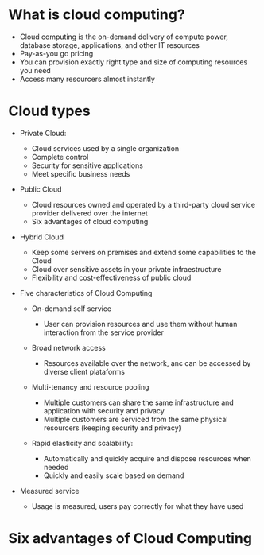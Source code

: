 # What is cloud computing?
- Cloud computing is the on-demand delivery of compute power, database storage, applications, and other IT resources
- Pay-as-you go pricing
- You can provision exactly right type and size of computing resources you need
- Access many resourcers almost instantly

# Cloud types
- Private Cloud:
    - Cloud services used by a single organization
    - Complete control
    - Security for sensitive applications
    - Meet specific business needs
- Public Cloud
    - Cloud resources owned and operated by a third-party cloud service provider delivered over the internet
    - Six advantages of cloud computing
- Hybrid Cloud
    - Keep some servers on premises and extend some capabilities to the Cloud 
    - Cloud over sensitive assets in your private infraestructure
    - Flexibility and cost-effectiveness of public cloud

- Five characteristics of Cloud Computing
    - On-demand self service
        - User can provision resources and use them without human interaction from the service provider
    - Broad network access
        - Resources available over the network, anc can be accessed by diverse client plataforms

    - Multi-tenancy and resource pooling
        - Multiple customers can share the same infrastructure and application with security  and privacy
        - Multiple customers are serviced from the same physical resourcers (keeping security and privacy)
    - Rapid elasticity and scalability:
        - Automatically and quickly acquire and dispose resources when needed
        - Quickly and easily scale based on demand
- Measured service
    - Usage is measured, users pay correctly for what they have used

# Six advantages of Cloud Computing
